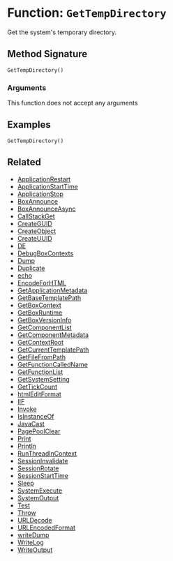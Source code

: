 [comment]: # (Note: This documentation is generated dynamically in the build process.  To modify the contents, change the javadoc on the _invoke method of the BIF class)

# Function: `GetTempDirectory`

Get the system's temporary directory.

## Method Signature
```
GetTempDirectory()
```
### Arguments
This function does not accept any arguments

## Examples

```
GetTempDirectory()
```

## Related
  * [ApplicationRestart](boxlang-language/reference/built-in-functions/ApplicationRestart.md)
  * [ApplicationStartTime](boxlang-language/reference/built-in-functions/ApplicationStartTime.md)
  * [ApplicationStop](boxlang-language/reference/built-in-functions/ApplicationStop.md)
  * [BoxAnnounce](boxlang-language/reference/built-in-functions/BoxAnnounce.md)
  * [BoxAnnounceAsync](boxlang-language/reference/built-in-functions/BoxAnnounceAsync.md)
  * [CallStackGet](boxlang-language/reference/built-in-functions/CallStackGet.md)
  * [CreateGUID](boxlang-language/reference/built-in-functions/CreateGUID.md)
  * [CreateObject](boxlang-language/reference/built-in-functions/CreateObject.md)
  * [CreateUUID](boxlang-language/reference/built-in-functions/CreateUUID.md)
  * [DE](boxlang-language/reference/built-in-functions/DE.md)
  * [DebugBoxContexts](boxlang-language/reference/built-in-functions/DebugBoxContexts.md)
  * [Dump](boxlang-language/reference/built-in-functions/Dump.md)
  * [Duplicate](boxlang-language/reference/built-in-functions/Duplicate.md)
  * [echo](boxlang-language/reference/built-in-functions/echo.md)
  * [EncodeForHTML](boxlang-language/reference/built-in-functions/EncodeForHTML.md)
  * [GetApplicationMetadata](boxlang-language/reference/built-in-functions/GetApplicationMetadata.md)
  * [GetBaseTemplatePath](boxlang-language/reference/built-in-functions/GetBaseTemplatePath.md)
  * [GetBoxContext](boxlang-language/reference/built-in-functions/GetBoxContext.md)
  * [GetBoxRuntime](boxlang-language/reference/built-in-functions/GetBoxRuntime.md)
  * [GetBoxVersionInfo](boxlang-language/reference/built-in-functions/GetBoxVersionInfo.md)
  * [GetComponentList](boxlang-language/reference/built-in-functions/GetComponentList.md)
  * [GetComponentMetadata](boxlang-language/reference/built-in-functions/GetComponentMetadata.md)
  * [GetContextRoot](boxlang-language/reference/built-in-functions/GetContextRoot.md)
  * [GetCurrentTemplatePath](boxlang-language/reference/built-in-functions/GetCurrentTemplatePath.md)
  * [GetFileFromPath](boxlang-language/reference/built-in-functions/GetFileFromPath.md)
  * [GetFunctionCalledName](boxlang-language/reference/built-in-functions/GetFunctionCalledName.md)
  * [GetFunctionList](boxlang-language/reference/built-in-functions/GetFunctionList.md)
  * [GetSystemSetting](boxlang-language/reference/built-in-functions/GetSystemSetting.md)
  * [GetTickCount](boxlang-language/reference/built-in-functions/GetTickCount.md)
  * [htmlEditFormat](boxlang-language/reference/built-in-functions/htmlEditFormat.md)
  * [IIF](boxlang-language/reference/built-in-functions/IIF.md)
  * [Invoke](boxlang-language/reference/built-in-functions/Invoke.md)
  * [IsInstanceOf](boxlang-language/reference/built-in-functions/IsInstanceOf.md)
  * [JavaCast](boxlang-language/reference/built-in-functions/JavaCast.md)
  * [PagePoolClear](boxlang-language/reference/built-in-functions/PagePoolClear.md)
  * [Print](boxlang-language/reference/built-in-functions/Print.md)
  * [Println](boxlang-language/reference/built-in-functions/Println.md)
  * [RunThreadInContext](boxlang-language/reference/built-in-functions/RunThreadInContext.md)
  * [SessionInvalidate](boxlang-language/reference/built-in-functions/SessionInvalidate.md)
  * [SessionRotate](boxlang-language/reference/built-in-functions/SessionRotate.md)
  * [SessionStartTime](boxlang-language/reference/built-in-functions/SessionStartTime.md)
  * [Sleep](boxlang-language/reference/built-in-functions/Sleep.md)
  * [SystemExecute](boxlang-language/reference/built-in-functions/SystemExecute.md)
  * [SystemOutput](boxlang-language/reference/built-in-functions/SystemOutput.md)
  * [Test](boxlang-language/reference/built-in-functions/Test.md)
  * [Throw](boxlang-language/reference/built-in-functions/Throw.md)
  * [URLDecode](boxlang-language/reference/built-in-functions/URLDecode.md)
  * [URLEncodedFormat](boxlang-language/reference/built-in-functions/URLEncodedFormat.md)
  * [writeDump](boxlang-language/reference/built-in-functions/writeDump.md)
  * [WriteLog](boxlang-language/reference/built-in-functions/WriteLog.md)
  * [WriteOutput](boxlang-language/reference/built-in-functions/WriteOutput.md)
